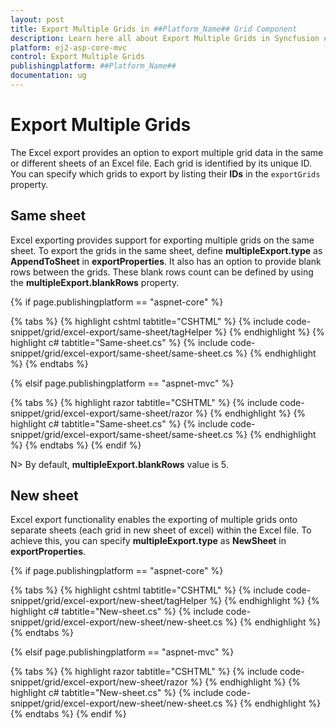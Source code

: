 ```yaml
---
layout: post
title: Export Multiple Grids in ##Platform_Name## Grid Component
description: Learn here all about Export Multiple Grids in Syncfusion ##Platform_Name## Grid component of Syncfusion Essential JS 2 and more.
platform: ej2-asp-core-mvc
control: Export Multiple Grids
publishingplatform: ##Platform_Name##
documentation: ug
---
```



# Export Multiple Grids

The Excel export provides an option to export multiple grid data in the same or different sheets of an Excel file. Each grid is identified by its unique ID. You can specify which grids to export by listing their **IDs** in the `exportGrids` property.

## Same sheet

Excel exporting provides support for exporting multiple grids on the same sheet. To export the grids in the same sheet, define **multipleExport.type** as **AppendToSheet** in **exportProperties**. It also has an option to provide blank rows between the grids. These blank rows count can be defined by using the **multipleExport.blankRows** property.

{% if page.publishingplatform == "aspnet-core" %}

{% tabs %}
{% highlight cshtml tabtitle="CSHTML" %}
{% include code-snippet/grid/excel-export/same-sheet/tagHelper %}
{% endhighlight %}
{% highlight c# tabtitle="Same-sheet.cs" %}
{% include code-snippet/grid/excel-export/same-sheet/same-sheet.cs %}
{% endhighlight %}
{% endtabs %}

{% elsif page.publishingplatform == "aspnet-mvc" %}

{% tabs %}
{% highlight razor tabtitle="CSHTML" %}
{% include code-snippet/grid/excel-export/same-sheet/razor %}
{% endhighlight %}
{% highlight c# tabtitle="Same-sheet.cs" %}
{% include code-snippet/grid/excel-export/same-sheet/same-sheet.cs %}
{% endhighlight %}
{% endtabs %}
{% endif %}



N> By default, **multipleExport.blankRows** value is 5.

## New sheet

Excel export functionality enables the exporting of multiple grids onto separate sheets (each grid in new sheet of excel) within the Excel file. To achieve this, you can specify **multipleExport.type** as **NewSheet** in **exportProperties**.

{% if page.publishingplatform == "aspnet-core" %}

{% tabs %}
{% highlight cshtml tabtitle="CSHTML" %}
{% include code-snippet/grid/excel-export/new-sheet/tagHelper %}
{% endhighlight %}
{% highlight c# tabtitle="New-sheet.cs" %}
{% include code-snippet/grid/excel-export/new-sheet/new-sheet.cs %}
{% endhighlight %}
{% endtabs %}

{% elsif page.publishingplatform == "aspnet-mvc" %}

{% tabs %}
{% highlight razor tabtitle="CSHTML" %}
{% include code-snippet/grid/excel-export/new-sheet/razor %}
{% endhighlight %}
{% highlight c# tabtitle="New-sheet.cs" %}
{% include code-snippet/grid/excel-export/new-sheet/new-sheet.cs %}
{% endhighlight %}
{% endtabs %}
{% endif %}
